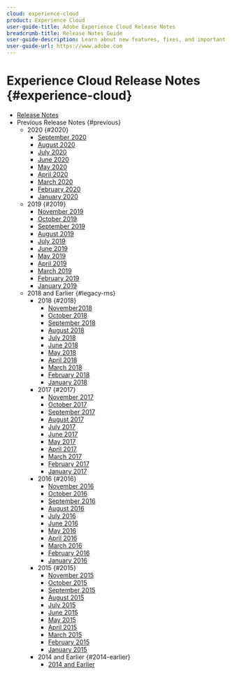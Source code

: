 ```yaml
---
cloud: experience-cloud
product: Experience Cloud
user-guide-title: Adobe Experience Cloud Release Notes
breadcrumb-title: Release Notes Guide
user-guide-description: Learn about new features, fixes, and important notices in Adobe Experience Cloud.
user-guide-url: https://www.adobe.com
---
```


# Experience Cloud Release Notes {#experience-cloud}

+ [Release Notes](current.md)
+ Previous Release Notes {#previous}
    + 2020 {#2020}
        + [September 2020](c-legacy-releases/2020/09102020.md)
        + [August 2020](c-legacy-releases/2020/08132020.md)
        + [July 2020](c-legacy-releases/2020/07162020.md)
        + [June 2020](c-legacy-releases/2020/06182020.md)
        + [May 2020](c-legacy-releases/2020/05212020.md)
        + [April 2020](c-legacy-releases/2020/04162020.md)
        + [March 2020](c-legacy-releases/2020/03122020.md)
        + [February 2020](c-legacy-releases/2020/02202020.md)
        + [January 2020](c-legacy-releases/2020/01162020.md)
    + 2019 {#2019}
        + [November 2019](c-legacy-releases/2019/10312019.md)
        + [October 2019](c-legacy-releases/2019/10102019.md)
        + [September 2019](c-legacy-releases/2019/09122019.md)
        + [August 2019](c-legacy-releases/2019/08082019.md)
        + [July 2019](c-legacy-releases/2019/07182019.md)
        + [June 2019](c-legacy-releases/2019/06132019.md)
        + [May 2019](c-legacy-releases/2019/05092019.md)
        + [April 2019](c-legacy-releases/2019/04112019.md)
        + [March 2019](c-legacy-releases/2019/03072019.md)
        + [February 2019](c-legacy-releases/2019/02072019.md)
        + [January 2019](c-legacy-releases/2019/01172019.md)
    + 2018 and Earlier {#legacy-rns}
        + 2018 {#2018}
            + [November2018](c-legacy-releases/2018/11012018.md)
            + [October 2018](c-legacy-releases/2018/10112018.md)
            + [September 2018](c-legacy-releases/2018/09132018.md)
            + [August 2018](c-legacy-releases/2018/08092018.md)
            + [July 2018](c-legacy-releases/2018/07192018.md)
            + [June 2018](c-legacy-releases/2018/06142018.md)
            + [May 2018](c-legacy-releases/2018/05102018.md)
            + [April 2018](c-legacy-releases/2018/04122018.md)
            + [March 2018](c-legacy-releases/2018/03082018.md)
            + [February 2018](c-legacy-releases/2018/02082018.md)
            + [January 2018](c-legacy-releases/2018/01182018.md)
        + 2017 {#2017}
            + [November 2017](c-legacy-releases/2017/11092017.md)
            + [October 2017](c-legacy-releases/2017/10262017.md)
            + [September 2017](c-legacy-releases/2017/09212017.md)
            + [August 2017](c-legacy-releases/2017/08172017.md)
            + [July 2017](c-legacy-releases/2017/07202017.md)
            + [June 2017](c-legacy-releases/2017/06082017.md)
            + [May 2017](c-legacy-releases/2017/05182017.md)
            + [April 2017](c-legacy-releases/2017/04202017.md)
            + [March 2017](c-legacy-releases/2017/03092017.md)
            + [February 2017](c-legacy-releases/2017/02162017.md)
            + [January 2017](c-legacy-releases/2017/01192017.md)
        + 2016 {#2016}
            + [November 2016](c-legacy-releases/2016/11102016.md)
            + [October 2016](c-legacy-releases/2016/10202016.md)
            + [September 2016](c-legacy-releases/2016/09152016.md)
            + [August 2016](c-legacy-releases/2016/08182016.md)
            + [July 2016](c-legacy-releases/2016/07212016.md)
            + [June 2016](c-legacy-releases/2016/06162016.md)
            + [May 2016](c-legacy-releases/2016/05192016.md)
            + [April 2016](c-legacy-releases/2016/04212016.md)
            + [March 2016](c-legacy-releases/2016/03172016.md)
            + [February 2016](c-legacy-releases/2016/02182016.md)
            + [January 2016](c-legacy-releases/2016/01212016.md)
        + 2015 {#2015}
            + [November 2015](c-legacy-releases/2015/11052015.md)
            + [October 2015](c-legacy-releases/2015/10152015.md)
            + [September 2015](c-legacy-releases/2015/09172015.md)
            + [August 2015](c-legacy-releases/2015/08202015.md)
            + [July 2015](c-legacy-releases/2015/07162015.md)
            + [June 2015](c-legacy-releases/2015/06182015.md)
            + [May 2015](c-legacy-releases/2015/05212015.md)
            + [April 2015](c-legacy-releases/2015/04162015.md)
            + [March 2015](c-legacy-releases/2015/03192015.md)
            + [February 2015](c-legacy-releases/2015/02192015.md)
            + [January 2015](c-legacy-releases/2015/01152015.md)
        + 2014 and Earlier {#2014-earlier}
            + [2014 and Earlier](c-legacy-releases/2014-earlier.md)